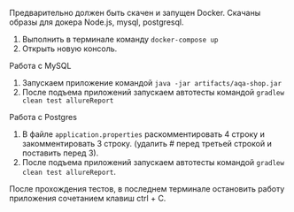 Предварительно должен быть скачен и запущен Docker. Скачаны образы для докера Node.js, mysql, postgresql.
1. Выполнить в терминале команду `docker-compose up`
2. Открыть новую консоль.

Работа с MySQL

1. Запускаем приложение командой `java -jar artifacts/aqa-shop.jar`
2. После подъема приложений запускаем автотесты командой `gradlew clean test allureReport`

Работа с Postgres

1. В файле `application.properties` раскомментировать 4 строку 
и закомментировать 3 строку. (удалить # перед третьей строкой и 
поставить перед 3).
2. После подъема приложений запускаем автотесты командой `gradlew clean test allureReport`.

После прохождения тестов, в последнем терминале остановить 
работу приложения сочетанием клавиш ctrl + C.